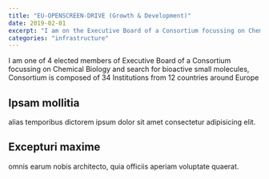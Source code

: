 ```yaml
---
title: "EU-OPENSCREEN-DRIVE (Growth & Development)"
date: 2019-02-01
excerpt: "I am on the Executive Board of a Consortium focussing on Chemical Biology and search for bioactive small molecules"
categories: "infrastructure"
---
```


I am one of 4 elected members of Executive Board of a Consortium focussing on Chemical Biology and search for bioactive small molecules, Consortium is composed of 34 Institutions from 12 countries around Europe

## Ipsam mollitia

alias temporibus dictorem ipsum dolor sit amet consectetur adipisicing elit.

## Excepturi maxime

omnis earum nobis architecto, quia officiis aperiam voluptate quaerat.
